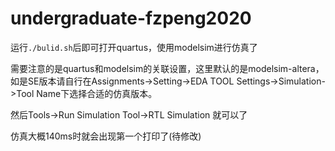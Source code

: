 # undergraduate-fzpeng2020
运行`./bulid.sh`后即可打开quartus，使用modelsim进行仿真了

需要注意的是quartus和modelsim的关联设置，这里默认的是modelsim-altera，如是SE版本请自行在Assignments->Setting->EDA TOOL Settings->Simulation->Tool Name下选择合适的仿真版本。

然后Tools->Run Simulation Tool->RTL Simulation 就可以了

仿真大概140ms时就会出现第一个打印了(待修改)
